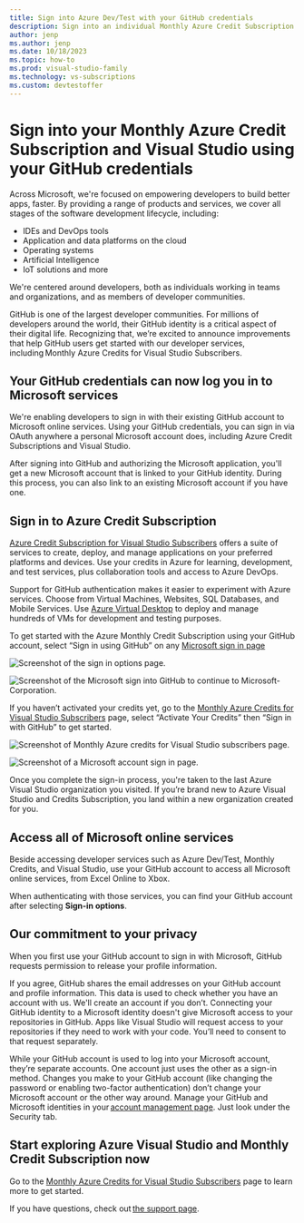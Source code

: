 ```yaml
---
title: Sign into Azure Dev/Test with your GitHub credentials
description: Sign into an individual Monthly Azure Credit Subscription using GitHub credentials.
author: jenp
ms.author: jenp
ms.date: 10/18/2023
ms.topic: how-to
ms.prod: visual-studio-family
ms.technology: vs-subscriptions
ms.custom: devtestoffer
---
```


# Sign into your Monthly Azure Credit Subscription and Visual Studio using your GitHub credentials 

Across Microsoft, we're focused on empowering developers to build better apps, faster. By providing a range of products and services, we cover all stages of the software development lifecycle, including:

- IDEs and DevOps tools
- Application and data platforms on the cloud
- Operating systems
- Artificial Intelligence
- IoT solutions and more  

We're centered around developers, both as individuals working in teams and organizations, and as members of developer communities.  

GitHub is one of the largest developer communities. For millions of developers around the world, their GitHub identity is a critical aspect of their digital life. Recognizing that, we’re excited to announce improvements that help GitHub users get started with our developer services, including Monthly Azure Credits for Visual Studio Subscribers.  

## Your GitHub credentials can now log you in to Microsoft services  

We're enabling developers to sign in with their existing GitHub account to Microsoft online services. Using your GitHub credentials, you can sign in via OAuth anywhere a personal Microsoft account does, including Azure Credit Subscriptions and Visual Studio.  

After signing into GitHub and authorizing the Microsoft application, you'll get a new Microsoft account that is linked to your GitHub identity. During this process, you can also link to an existing Microsoft account if you have one.  

## Sign in to Azure Credit Subscription  

[Azure Credit Subscription for Visual Studio Subscribers](https://azure.microsoft.com/pricing/member-offers/credit-for-visual-studio-subscribers) offers a suite of services to create, deploy, and manage applications on your preferred platforms and devices. Use your credits in Azure for learning, development, and test services, plus collaboration tools and access to Azure DevOps.  

Support for GitHub authentication makes it easier to experiment with Azure services. Choose from Virtual Machines, Websites, SQL Databases, and Mobile Services. Use [Azure Virtual Desktop](../../virtual-desktop/overview.md) to deploy and manage hundreds of VMs for development and testing purposes.  

To get started with the Azure Monthly Credit Subscription using your GitHub account, select “Sign in using GitHub” on any [Microsoft sign in page](https://login.microsoftonline.com)  

![Screenshot of the sign in options page.](media/how-to-sign-into-azure-with-github/sign-in.png "Sign in options page.")  

![Screenshot of the Microsoft sign into GitHub to continue to Microsoft-Corporation.](media/how-to-sign-into-azure-with-github/microsoft-sign-in.png "Sign into GitHub to continue to Microsoft-Corporation.")  

If you haven’t activated your credits yet, go to the [Monthly Azure Credits for Visual Studio Subscribers](https://azure.microsoft.com/pricing/member-offers/credit-for-visual-studio-subscribers) page, select “Activate Your Credits” then “Sign in with GitHub” to get started.  

![Screenshot of Monthly Azure credits for Visual Studio subscribers page.](media/how-to-sign-into-azure-with-github/activate-credits.png "Activate your credits.")  

![Screenshot of a Microsoft account sign in page.](media/how-to-sign-into-azure-with-github/sign-in-with-github.png "Sign in with Email, phone, or Skype.")  

Once you complete the sign-in process, you're taken to the last Azure Visual Studio organization you visited. If you’re brand new to Azure Visual Studio and Credits Subscription, you land within a new organization created for you.  

## Access all of Microsoft online services  

Beside accessing developer services such as Azure Dev/Test, Monthly Credits, and Visual Studio, use your GitHub account to access all Microsoft online services, from Excel Online to Xbox.  

When authenticating with those services, you can find your GitHub account after selecting **Sign-in options**.  

## Our commitment to your privacy  

When you first use your GitHub account to sign in with Microsoft, GitHub requests permission to release your profile information.  

If you agree, GitHub shares the email addresses on your GitHub account and profile information. This data is used to check whether you have an account with us. We'll create an account if you don’t. Connecting your GitHub identity to a Microsoft identity doesn't give Microsoft access to your repositories in GitHub. Apps like Visual Studio will request access to your repositories if they need to work with your code. You’ll need to consent to that request separately.  

While your GitHub account is used to log into your Microsoft account, they’re separate accounts. One account just uses the other as a sign-in method. Changes you make to your GitHub account (like changing the password or enabling two-factor authentication) don’t change your Microsoft account or the other way around. Manage your GitHub and Microsoft identities in your [account management page](https://account.live.com/proofs/manage/). Just look under the Security tab.  

## Start exploring Azure Visual Studio and Monthly Credit Subscription now  

Go to the [Monthly Azure Credits for Visual Studio Subscribers](https://azure.microsoft.com/pricing/member-offers/credit-for-visual-studio-subscribers/) page to learn more to get started.  

If you have questions, check out [the support page](https://support.microsoft.com/help/4501231/microsoft-account-link-your-github-account).